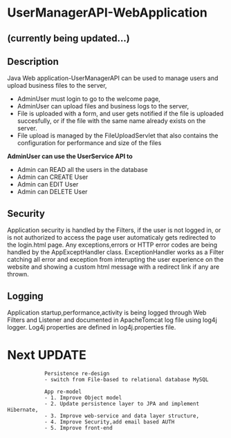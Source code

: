 # UserManagerAPI-WebApplication 
## (currently being updated...)



## **Description**

Java Web application-UserManagerAPI can be used to manage users and upload business files to the server, 
- AdminUser must login to go to the welcome page, 
- AdminUser can upload files and business logs to the server,
- File is uploaded with a form, and user gets notified if the file is uploaded succesfully, or if the file with the same name already exists on the server.
- File upload is managed by the FileUploadServlet that also contains the configuration for performance and size of the files

**AdminUser can use the UserService API to**
- Admin can READ all the users in the database
- Admin can CREATE User
- Admin can EDIT User
- Admin can DELETE User

## **Security** 

Application security is handled by the Filters, if the user is not logged in, or is not authorized to access the page user automaticaly gets redirected to the login.html page.
Any exceptions,errors or HTTP error codes are being handled by the AppExceptHandler class. ExceptionHandler works as a Filter catching all error and exception from interupting the
user experience on the website and showing a custom html message with a redirect link if any are thrown.

## **Logging**

Application startup,performance,activity is being logged through Web Filters and Listener and documented in ApacheTomcat log file using log4j logger. 
Log4j properties are defined in log4j.properties file.


# Next UPDATE 
                Persistence re-design
                - switch from File-based to relational database MySQL
                
                App re-model
                - 1. Improve Object model
                - 2. Update persistence layer to JPA and implement Hibernate, 
                - 3. Improve web-service and data layer structure,
                - 4. Improve Security,add email based AUTH
                - 5. Improve front-end 
                
